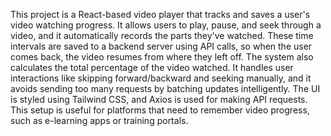 This project is a React-based video player that tracks and saves a user's video watching progress. It allows users to play, pause, and seek through a video, and it automatically records the parts they've watched.
These time intervals are saved to a backend server using API calls, so when the user comes back, the video resumes from where they left off. The system also calculates the total percentage of the video watched. 
It handles user interactions like skipping forward/backward and seeking manually, and it avoids sending too many requests by batching updates intelligently. 
The UI is styled using Tailwind CSS, and Axios is used for making API requests. This setup is useful for platforms that need to remember video progress, such as e-learning apps or training portals.

